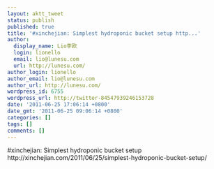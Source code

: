 ```yaml
---
layout: aktt_tweet
status: publish
published: true
title: '#xinchejian: Simplest hydroponic bucket setup http...'
author:
  display_name: Lio李欧
  login: lionello
  email: lio@lunesu.com
  url: http://lunesu.com/
author_login: lionello
author_email: lio@lunesu.com
author_url: http://lunesu.com/
wordpress_id: 6755
wordpress_url: http://twitter-84547939246153728
date: '2011-06-25 17:06:14 +0800'
date_gmt: '2011-06-25 09:06:14 +0800'
categories: []
tags: []
comments: []
---
```

<p>#xinchejian: Simplest hydroponic bucket setup http:&#47;&#47;xinchejian.com&#47;2011&#47;06&#47;25&#47;simplest-hydroponic-bucket-setup&#47;</p>
